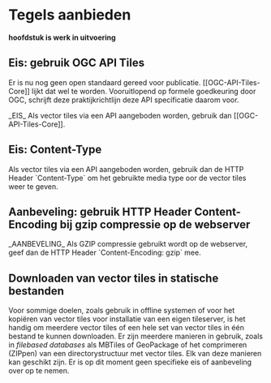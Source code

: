 # Tegels aanbieden
**hoofdstuk is werk in uitvoering**

## Eis: gebruik OGC API Tiles
Er is nu nog geen open standaard gereed voor publicatie. [[OGC-API-Tiles-Core]] lijkt dat wel te worden. Vooruitlopend op formele goedkeuring door OGC, schrijft deze praktijkrichtlijn deze API specificatie daarom voor.

<div class="advisement">
_EIS_ Als vector tiles via een API aangeboden worden, gebruik dan [[OGC-API-Tiles-Core]].
</div>

## Eis: Content-Type
<div class="advisement">
Als vector tiles via een API aangeboden worden, gebruik dan de HTTP Header `Content-Type` om het gebruikte media type oor de vector tiles weer te geven.
</div>

## Aanbeveling: gebruik HTTP Header Content-Encoding bij gzip compressie op de webserver
<div class="informative">
_AANBEVELING_ Als GZIP compressie gebruikt wordt op de webserver, geef dan de HTTP Header `Content-Encoding: gzip` mee.
</div>

## Downloaden van vector tiles in statische bestanden
Voor sommige doelen, zoals gebruik in offline systemen of voor het kopiëren van vector tiles voor installatie van een eigen tileserver, is het handig om meerdere vector tiles of een hele set van vector tiles in één bestand te kunnen downloaden. Er zijn meerdere manieren in gebruik, zoals in _filebased databases_ als MBTiles of GeoPackage of het comprimeren (ZIPpen) van een directorystructuur met vector tiles. Elk van deze manieren kan geschikt zijn. Er is op dit moment geen specifieke eis of aanbeveling over op te nemen.
